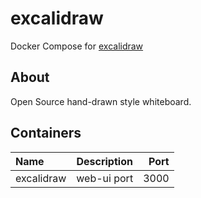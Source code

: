 # excalidraw

Docker Compose for [excalidraw](https://github.com/excalidraw/excalidraw)

## About

Open Source hand-drawn style whiteboard.

## Containers

| Name              | Description                | Port  |
| :---------------- | :------------------------: | ----: |
| excalidraw        | web-ui port                | 3000  | 

